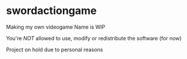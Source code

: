 # swordactiongame
Making my own videogame
Name is WIP

You're *NOT* allowed to use, modify or redistribute the software (for now)

Project on hold due to personal reasons
